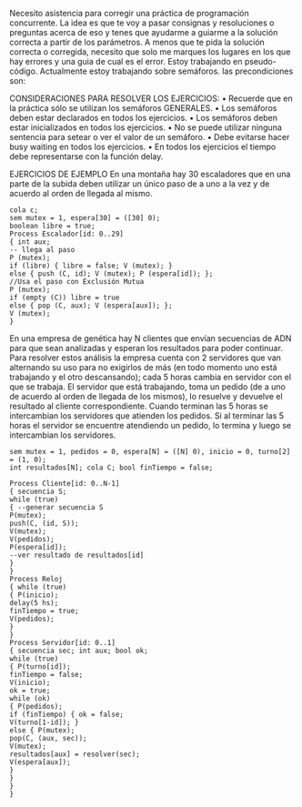 Necesito asistencia para corregir una práctica de programación concurrente. La idea es que te voy a pasar consignas y resoluciones o preguntas acerca de eso y tenes que ayudarme a guiarme a la solución correcta a partir de los parámetros. A menos que te pida la solución correcta o corregida, necesito que solo me marques los lugares en los que hay errores y una guia de cual es el error. Estoy trabajando en pseudo-código. Actualmente estoy trabajando sobre semáforos. las precondiciones son:

CONSIDERACIONES PARA RESOLVER LOS EJERCICIOS:
• Recuerde que en la práctica sólo se utilizan los semáforos GENERALES.
• Los semáforos deben estar declarados en todos los ejercicios.
• Los semáforos deben estar inicializados en todos los ejercicios.
• No se puede utilizar ninguna sentencia para setear o ver el valor de un semáforo.
• Debe evitarse hacer busy waiting en todos los ejercicios.
• En todos los ejercicios el tiempo debe representarse con la función delay.

EJERCICIOS DE EJEMPLO
En una montaña hay 30 escaladores que en una parte de la subida deben
utilizar un único paso de a uno a la vez y de acuerdo al orden de llegada al
mismo.
```
cola c;
sem mutex = 1, espera[30] = ([30] 0);
boolean libre = true;
Process Escalador[id: 0..29]
{ int aux;
-- llega al paso
P (mutex);
if (libre) { libre = false; V (mutex); }
else { push (C, id); V (mutex); P (espera[id]); };
//Usa el paso con Exclusión Mutua
P (mutex);
if (empty (C)) libre = true
else { pop (C, aux); V (espera[aux]); };
V (mutex);
}
```

En una empresa de genética hay N clientes que envían secuencias de ADN para
que sean analizadas y esperan los resultados para poder continuar. Para resolver
estos análisis la empresa cuenta con 2 servidores que van alternando su uso para
no exigirlos de más (en todo momento uno está trabajando y el otro
descansando); cada 5 horas cambia en servidor con el que se trabaja. El servidor
que está trabajando, toma un pedido (de a uno de acuerdo al orden de llegada de
los mismos), lo resuelve y devuelve el resultado al cliente correspondiente.
Cuando terminan las 5 horas se intercambian los servidores que atienden los
pedidos. Si al terminar las 5 horas el servidor se encuentre atendiendo un
pedido, lo termina y luego se intercambian los servidores.
```
sem mutex = 1, pedidos = 0, espera[N] = ([N] 0), inicio = 0, turno[2] = (1, 0);
int resultados[N]; cola C; bool finTiempo = false;

Process Cliente[id: 0..N-1]
{ secuencia S;
while (true)
{ --generar secuencia S
P(mutex);
push(C, (id, S));
V(mutex);
V(pedidos);
P(espera[id]);
--ver resultado de resultados[id]
}
}
Process Reloj
{ while (true)
{ P(inicio);
delay(5 hs);
finTiempo = true;
V(pedidos);
}
}
Process Servidor[id: 0..1]
{ secuencia sec; int aux; bool ok;
while (true)
{ P(turno[id]);
finTiempo = false;
V(inicio);
ok = true;
while (ok)
{ P(pedidos);
if (finTiempo) { ok = false;
V(turno[1-id]); }
else { P(mutex);
pop(C, (aux, sec));
V(mutex);
resultados[aux] = resolver(sec);
V(espera[aux]);
}
}
}
}
```